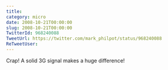 ```yaml
---
title: 
category: micro
date: 2008-10-21T00:00:00
slug: 2008-10-21T00:00:00
TwitterId: 968240088
TweetUrl: https://twitter.com/mark_philpot/status/968240088
ReTweetUser: 
---
```


Crap!  A solid 3G signal makes a huge difference!